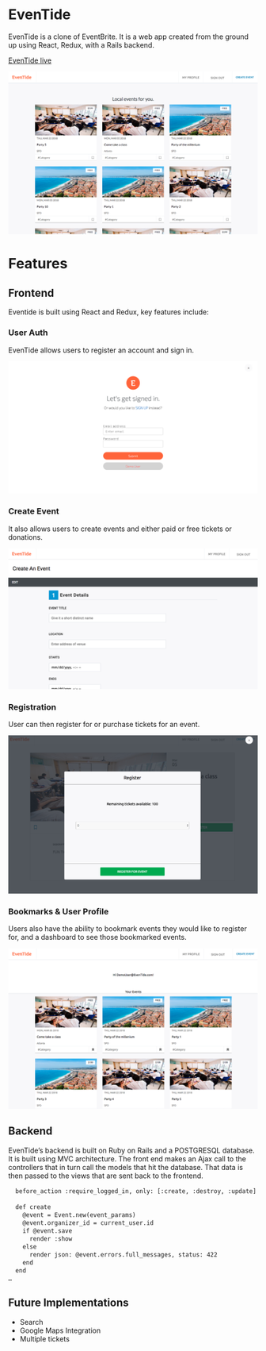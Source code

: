 # EvenTide
EvenTide is a clone of EventBrite. It is a web app created from the ground up using React, Redux, with a Rails backend.

[EvenTide live](https://eventide-app.herokuapp.com/)

![](https://github.com/ntuzer/EvenTide/blob/master/wireframes/screenshots/home.png?raw=true)

# Features

## Frontend
Eventide is built using React and Redux, key features include:

### User Auth
EvenTide allows users to register an account and sign in.

![](https://github.com/ntuzer/EvenTide/blob/master/wireframes/screenshots/userauth.png?raw=true)

### Create Event
It also allows users to create events and either paid or free tickets or donations.

![](https://github.com/ntuzer/EvenTide/blob/master/wireframes/screenshots/eventcreate.png?raw=true)

### Registration
User can then register for or purchase tickets for an event.

![](https://github.com/ntuzer/EvenTide/blob/master/wireframes/screenshots/eventregister.png?raw=true)

### Bookmarks & User Profile
Users also have the ability to bookmark events they would like to register for, and a dashboard to see those bookmarked events.

![](https://github.com/ntuzer/EvenTide/blob/master/wireframes/screenshots/userprofile.png?raw=true)


## Backend

EvenTide’s backend is built on Ruby on Rails and a POSTGRESQL database. It is built using MVC architecture. The front end makes an Ajax call to the controllers that in turn call the models that hit the database. That data is then passed to the views that are sent back to the frontend.


```class Api::EventsController < ApplicationController
  before_action :require_logged_in, only: [:create, :destroy, :update]

  def create
    @event = Event.new(event_params)
    @event.organizer_id = current_user.id
    if @event.save
      render :show
    else
      render json: @event.errors.full_messages, status: 422
    end
  end
…
```

## Future Implementations

* Search
* Google Maps Integration
* Multiple tickets

